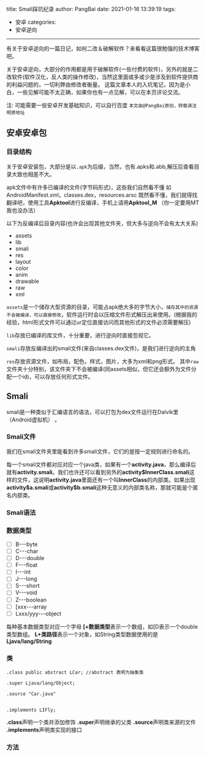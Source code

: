 title: Smali踩坑纪录
author: PangBai
date: 2021-01-16 13:39:19
tags:
- 安卓
categories:
- 安卓逆向
---
有关于安卓逆向的一篇日记，如何二改＆破解软件？来看看这篇很勉强的技术博客吧。
<!--more-->
关于安卓逆向，大部分的作用都是用于破解软件(一些付费的软件)，另外的就是二改软件(软件汉化，反人类的操作修改)，当然这里面或多或少是涉及到软件提供商的利益问题的，一切利弊由修改者衡量。
这篇文章本人的入坑笔记，因为是小白，一些见解可能不太正确，如果你也有一点见解，可以在本页评论交流。

注: 可能需要一些安卓开发基础知识，可以自行百度
```本文由@PangBai原创，转载请注明原地址```
## 安卓安卓包
### 目录结构
关于安卓安装包，大部分是以```.apk```为后缀，当然，也有.apks和.abb,解压后查看目录大致也相差不大。

apk文件中有许多已编译的文件(字节码形式)，这些我们自然看不懂
如AndroidManifest.xml，classes.dex，resources.arsc
既然看不懂，我们就得找翻译吧，使用工具**Apktool**进行反编译，手机上请用**Apktool_M** （你一定要用MT我也没办法）


以下为反编译后目录内容(也许会出现其他文件夹，但大多与逆向不会有太大关系)

 - assets
 - lib
 - smali
 - res
  - layout
  - color
  - anim
  - drawable
  - raw
  - xml
  

```assets```是一个储存大型资源的目录，可能占apk绝大多的字节大小，```储存其中的资源不会被编译，可以直接修改```，软件运行时会以压缩文件形式解压出来使用。(根据我的经验，html形式文件可以通过ur定位直接访问而其他形式的文件必须需要解压)

```lib```存放已编译的库文件，十分重要，进行逆向时直接忽视它。

```smali```存放反编译出的smali文件(来自classes.dex文件)，是我们进行逆向的主角


```res```存放资源文件，如布局，配色，样式，图片，大多为xml和png形式。
其中```raw```文件夹十分特别，该文件夹下不会被编译(同assets相似，但它还会额外为文件分配一个id)，可以存放任何形式文件。


## Smali

smali是一种类似于汇编语言的语法，可以打包为dex文件运行在Dalvik里（Android虚拟机） 。

### Smali文件
我们在smali文件夹里能看到许多smali文件，它们的是按一定规则进行命名的。


每一个smali文件都对应对应一个java类，如果有一个**activity.java**，那么编译后就有**activity.smali**。我们也许还可以看到另外的**activity\$InnerClass.smali**这样的文件，这说明**activity.java**里面还有一个叫**InnerClass**的内部类。如果出现**activity\$a.smali**或**activity\$b.smali**这种无意义的内部类名称，那就可能是个匿名内部类。
### Smali语法
### 数据类型
- [ ] B---byte 
- [ ] C---char 
- [ ] D---double 
- [ ] F---float 
 - [ ] I---int 
- [ ] J---long 
- [ ] S---short 
- [ ] V---void 
- [ ] Z---boolean 
- [ ] [xxx---array 
- [ ] Lxxx/yyy---object

每种基本数据类型对应一个字母
**[+数据类型**表示一个数组，如[D表示一个double类型数组。
**L+类路径**表示一个对象，如String类型数据使用的是**Ljava/lang/String**

### 类
``` smali
.class public abstract LCar; //abstract 表明为抽象类

.super Ljava/lang/Object;

.source "Car.java"


.implements LIFly;

```
**.class**声明一个类并添加修饰
**.super**声明继承的父类
**.source**声明类来源的文件
**.implements**声明类实现的接口


### 方法

